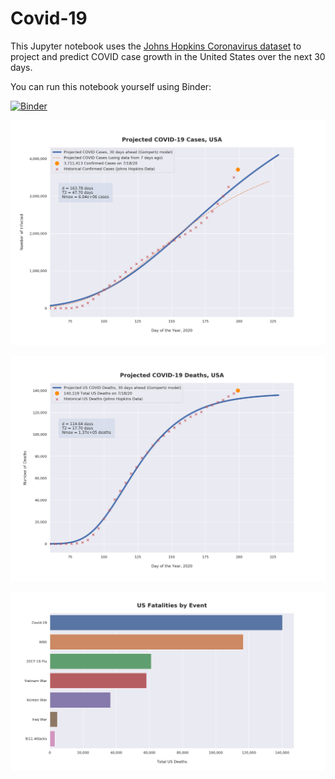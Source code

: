# Covid-19

This Jupyter notebook uses the [Johns Hopkins Coronavirus dataset](https://github.com/CSSEGISandData/COVID-19/blob/master/README.md) to project and predict COVID case growth in the United States over the next 30 days.

You can run this notebook yourself using Binder:

[![Binder](https://mybinder.org/badge_logo.svg)](https://mybinder.org/v2/gh/bws428/covid-19/master?filepath=covid-projections.nbconvert.ipynb)

![Projected Cases plot](https://raw.githubusercontent.com/bws428/covid-19/master/charts/covid-7.18.20.png)

![Projected Deaths plot](https://raw.githubusercontent.com/bws428/covid-19/master/charts/covid-deaths-7.18.20.png)

![Casualties plot](https://raw.githubusercontent.com/bws428/covid-19/master/charts/casualties.png)

